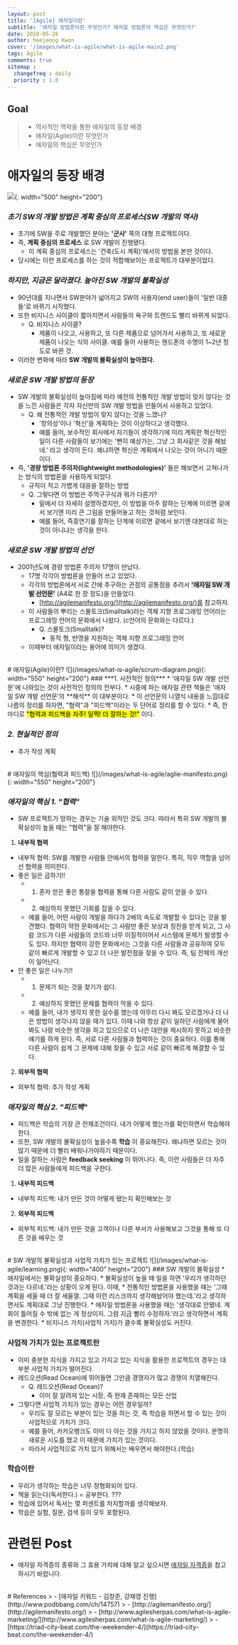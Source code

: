 ```yaml
---
layout: post
title: '[Agile] 애자일이란'
subtitle: '애자일 방법론이란 무엇인가? 애자일 방법론의 핵심은 무엇인가?'
date: 2018-05-26
author: heejeong Kwon
cover: '/images/what-is-agile/what-is-agile-main2.png'
tags: Agile
comments: true
sitemap :
  changefreq : daily
  priority : 1.0
---
```



## Goal
> - 역사적인 맥락을 통한 애자일의 등장 배경
> - 애자일(Agile)이란 무엇인가
> - 애자일의 핵심은 무엇인가


# 애자일의 등장 배경
![](/images/what-is-agile/waterfall-project-management.png){: width="500" height="200"}

### ***초기 SW의 개발 방법은 계획 중심의 프로세스(SW 개발의 역사)***
* 초기에 SW을 주로 개발했던 분야는 **'군사'** 쪽의 대형 프로젝트이다.
* 즉, **계획 중심의 프로세스** 로 SW 개발이 진행됐다.
  * 이 계획 중심의 프로세스는 '건축(도시 계획)'에서의 방법을 본딴 것이다.
* 당시에는 이런 프로세스를 하는 것이 적합해보이는 프로젝트가 대부분이었다.

### ***하지만, 지금은 달라졌다. 높아진 SW 개발의 불확실성***
* 90년대를 지나면서 SW분야가 넓어지고 SW의 사용자(end user)들이 '일반 대중들'로 바뀌기 시작했다.
* 또한 비지니스 사이클이 짧아지면서 사람들의 욕구와 트렌드도 빨리 바뀌게 되었다.
  * Q. 비지니스 사이클?
    * 제품이 나오고, 사용하고, 또 다른 제품으로 넘어가서 사용하고, 또 새로운 제품이 나오는 식의 사이클. 예를 들어 사용하는 핸드폰의 수명이 1~2년 정도로 바뀐 것.
* 이러한 변화에 따라 **SW 개발의 불확실성이 높아졌다.**

### ***새로운 SW 개발 방법의 등장***
* SW 개발의 불확실성이 높아짐에 따라 예전의 전통적인 개발 방법이 맞지 않다는 것을 느낀 사람들은 각자 자신만의 SW 개발 방법을 만들어서 사용하고 있었다.
  * Q. 왜 전통적인 개발 방법이 맞지 않다는 것을 느꼈나?
    * '창의성'이나 '혁신'을 계획하는 것이 이상하다고 생각했다.
    * 예를 들어, 보수적인 회사에서 자기들이 생각하기에 미리 계획한 혁신적인 일이 다른 사람들이 보기에는 '뻔히 예상가는, 그냥 그 회사같은 것을 해놨네.' 라고 생각이 든다. 왜냐하면 혁신은 계획에서 나오는 것이 아니기 때문이다.
* 즉, **'경량 방법론 주의자(lightweight methodologies)'** 들은 해보면서 고쳐나가는 방식의 방법론을 사용하게 되었다.
  * 규칙이 적고 가볍게 대응을 잘하는 방법
  * Q. 그렇다면 이 방법은 주먹구구식과 뭐가 다른가?
    * 밑에서 더 자세히 설명하겠지만, 이 방법을 아주 잘하는 단계에 이르면 겉에서 보기엔 미리 큰 그림을 만들어놓고 하는 것처럼 보인다.
    * 예를 들어, 즉흥연기를 잘하는 단계에 이르면 겉에서 보기엔 대본대로 하는 것이 아니냐는 생각을 한다.

### ***새로운 SW 개발 방법의 선언***
* 2001년도에 경량 방법론 주의자 17명이 만났다.
  * 17명 각각이 방법론을 만들어 쓰고 있었다.
  * 각각의 방법론에서 서로 간에 추구하는 관점의 공통점을 추려서 <span style="background-color: #e1e1e1">**'애자일 SW 개발 선언문'**</span> (A4로 한 장 정도)을 만들었다.
    * [http://agilemanifesto.org/](http://agilemanifesto.org/)를 참고하자.
  * 이 사람들의 뿌리는 스몰토크(Smalltalk)라는 객체 지향 프로그래밍 언어라는 프로그래밍 언어의 문화에서 나왔다. (c언어의 문화와는 다르다.)
    * Q. 스몰토크(Smalltalk)?
      * 동적 형, 반영을 지원하는 객체 지향 프로그래밍 언어
  * 이때부터 애자일이라는 용어에 의미가 생겼다.


<br>
# 애자일(Agile)이란?
![](/images/what-is-agile/scrum-diagram.png){: width="550" height="200"}
### ***1. 사전적인 정의***
* '애자일 SW 개발 선언문'에 나와있는 것이 사전적인 정의의 전부다.
  * 시중에 파는 애자일 관련 책들은 '애자일 SW 개발 선언문'의 **해석** 이 대부분이다.
* 이 선언문의 나열식 내용을 느낌대로 나름의 정리를 하자면, "협력"과 "피드백"이라는 두 단어로 정리를 할 수 있다.
* 즉, 한 마디로 <mark>"협력과 피드백을 자주! 일찍! 더 잘하는 것!"</mark> 이다.

### ***2. 현실적인 정의***
* 추가 작성 계획


<br>
# 애자일의 핵심(협력과 피드백)
![](/images/what-is-agile/aglie-manifesto.png){: width="550" height="200"}

### ***애자일의 핵심 1. "협력"***
* SW 프로젝트가 망하는 경우는 기술 외적인 것도 크다. 따라서 특히 SW 개발의 불확실성이 높을 때는 "협력"을 잘 해야한다.

1. **내부적 협력**
* 내부적 협력: SW를 개발한 사람들 안에서의 협력을 말한다. 특히, 직무 역할을 넘어선 협력을 의미한다.
* 좋은 일은 곱하기!!
  * 1) 혼자 얻은 좋은 통찰을 협력을 통해 다른 사람도 같이 얻을 수 있다.
  * 2) 예상하지 못했던 기회를 잡을 수 있다.
  * 예를 들어, 어떤 사람이 개발을 하다가 2배의 속도로 개발할 수 있다는 것을 발견했다. 협력이 약한 문화에서는 그 사람만 좋은 보상과 칭찬을 받게 되고, 그 사람 코드가 다른 사람들의 코드와 너무 이질적이어서 시스템에 문제가 발생할 수도 있다. 하지만 협력이 강한 문화에서는 그것을 다른 사람들과 공유하여 모두 같이 빠르게 개발할 수 있고 더 나은 발전점을 찾을 수 있다. 즉, 팀 전체의 개선이 일어난다.
* 안 좋은 일은 나누기!!
  * 1) 문제가 되는 것을 찾기가 쉽다.
  * 2) 예상하지 못했던 문제를 협력이 막을 수 있다.
  * 예를 들어, 내가 생각지 못한 실수를 했는데 아무리 다시 봐도 모르겠거나 더 나은 방법이 생각나지 않을 때가 있다. 이때 나와 항상 같이 일하던 사람에게 물어봐도 나랑 비슷한 생각을 하고 있으므로 더 나은 대안을 제시하지 못하고 비슷한 얘기를 하게 된다. 즉, 서로 다른 사람들과 협력하는 것이 중요하다. 이를 통해 다른 사람이 쉽게 그 문제에 대해 찾을 수 있고 서로 같이 빠르게 해결할 수 있다.

2. **외부적 협력**
* 외부적 협력: 추가 작성 계획


### ***애자일의 핵심 2. "피드백"***
* 피드백은 학습의 가장 큰 전제조건이다. 내가 어떻게 했는가를 확인하면서 학습해야 한다.
* 또한, SW 개발의 불확실성이 높을수록 **학습** 이 중요해진다. 왜냐하면 모르는 것이 많기 때문에 더 빨리 배워나가야하기 때문이다.
* 일을 잘하는 사람은 **feedback seeking** 이 뛰어나다. 즉, 이런 사람들은 더 자주 더 많은 사람들에게 피드백을 구한다.

1. **내부적 피드백**
* 내부적 피드백: 내가 만든 것이 어떻게 됐는지 확인해보는 것

2. **외부적 피드백**
* 외부적 피드백: 내가 만든 것을 고객이나 다른 부서가 사용해보고 그것을 통해 또 다른 것을 배우는 것


<br>
# SW 개발의 불확실성과 사업적 가치가 있는 프로젝트
![](/images/what-is-agile/learning.png){: width="400" height="200"}
### SW 개발의 불확실성
* 애자일에서는 불확실성이 중요하다.
* 불확실성이 높을 때 일을 하면 '우리가 생각하던 것과는 다르네.'라는 상황이 오게 된다. 이때,
  * 전통적인 방법론을 사용했을 때는 '그때 계획을 세울 때 더 잘 세울껄. 그때 이런 리스크까지 생각해놨어야 했는데.'라고 생각하면서도 계획대로 그냥 진행한다.
  * 애자일 방법론을 사용했을 때는 '생각대로 안됐네. 계회이 틀어질 수 밖에 없는 게 정상이지. 그럼 지금 빨리 수정하자.'라고 생각하면서 계획을 변경한다.
* 비지니스 가치(사업적 가치)가 클수록 불확실성도 커진다.

### 사업적 가치가 있는 프로젝트란
* 이미 충분한 지식을 가지고 있고 가지고 있는 지식을 활용한 프로젝트의 경우는 대부분 사업적 가치가 떨어진다.
* 레드오션(Read Ocean)에 뛰어들면 그만큼 경쟁자가 많고 경쟁이 치열해진다.
  * Q. 레드오션(Read Ocean)?
    * 이미 잘 알려져 있는 시장, 즉 현재 존재하는 모든 산업
* 그렇다면 사업적 가치가 있는 경우는 어떤 경우일까?
  * 우리도 잘 모르는 부분이 있는 것을 하는 것, 즉 학습을 하면서 할 수 있는 것이 사업적으로 가치가 크다.
  * 예를 들어, 카카오뱅크도 이미 다 아는 것을 가지고 하지 않았을 것이다. 분명히 새로운 시도를 했고 이 때문에 가치가 있는 것이다.
  * 따라서 사업적으로 가치 있기 위해서는 배우면서 해야한다.(학습)

### 학습이란
* 우리가 생각하는 학습은 너무 정형화되어 있다.
* 책을 읽는다(독서한다.) = 공부한다. ???
* 학습에 있어서 독서는 몇 퍼센트를 차지할까를 생각해보자.
* 학습은 실험, 질문, 검색 등이 모두 포함된다.


# 관련된 Post
* 애자일 자격증의 종류와 그 효용 가치에 대해 알고 싶으시면 [애자일 자격증](https://gmlwjd9405.github.io/2018/05/27/agile-certification.html)을 참고하시기 바랍니다.

<br>
# References
> - [애자일 키워드 - 김창준, 강재영 진행](http://www.podbbang.com/ch/14757)
> - [http://agilemanifesto.org/](http://agilemanifesto.org/)
> - [http://www.agilesherpas.com/what-is-agile-marketing/](http://www.agilesherpas.com/what-is-agile-marketing/)
> - [https://triad-city-beat.com/the-weekender-4/](https://triad-city-beat.com/the-weekender-4/)
